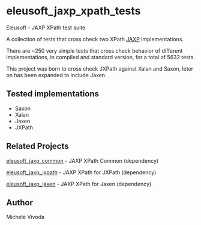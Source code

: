 eleusoft_jaxp_xpath_tests
=========================

Eleusoft - JAXP XPath test suite

A collection of tests that cross check two XPath [JAXP](http://en.wikipedia.org/wiki/Java_API_for_XML_Processing) implementations.

There are ~250 very simple tests that cross check behavior of different implementations, in compiled and standard version, for a total of 5632 tests.

This project was born to cross check JXPath against Xalan and Saxon, leter on  has been expanded to include Jaxen.

Tested implementations
----------------------

 - Saxon
 - Xalan
 - Jaxen
 - JXPath

Related Projects
----------------


[eleusoft_jaxp_common](https://github.com/eleumik/eleusoft_jaxp_common) - JAXP XPath Common (dependency)

[eleusoft_jaxp_jxpath](https://github.com/eleumik/eleusoft_jaxp_jxpath) - JAXP XPath for JXPath (dependency)

[eleusoft_jaxp_jaxen](https://github.com/eleumik/eleusoft_jaxp_jaxen) - JAXP XPath for Jaxen (dependency)


Author
------

Michele Vivoda
